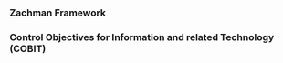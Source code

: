 ### Zachman Framework

### Control Objectives for Information and related Technology (COBIT)

###
<!--stackedit_data:
eyJoaXN0b3J5IjpbMTU1MTY0MTUwNV19
-->
